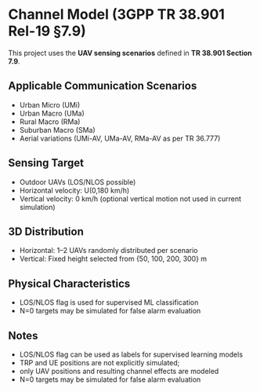 # Channel Model (3GPP TR 38.901 Rel-19 §7.9)

This project uses the **UAV sensing scenarios** defined in **TR 38.901 Section 7.9**.

## Applicable Communication Scenarios
- Urban Micro (UMi)
- Urban Macro (UMa)
- Rural Macro (RMa)
- Suburban Macro (SMa)
- Aerial variations (UMi-AV, UMa-AV, RMa-AV as per TR 36.777)

## Sensing Target
- Outdoor UAVs (LOS/NLOS possible)
- Horizontal velocity: U(0,180 km/h)
- Vertical velocity: 0 km/h (optional vertical motion not used in current simulation)


## 3D Distribution
- Horizontal: 1–2 UAVs randomly distributed per scenario
- Vertical: Fixed height selected from {50, 100, 200, 300} m

## Physical Characteristics
- LOS/NLOS flag is used for supervised ML classification
- N=0 targets may be simulated for false alarm evaluation


## Notes
- LOS/NLOS flag can be used as labels for supervised learning models
- TRP and UE positions are not explicitly simulated;
- only UAV positions and resulting channel effects are modeled
- N=0 targets may be simulated for false alarm evaluation
